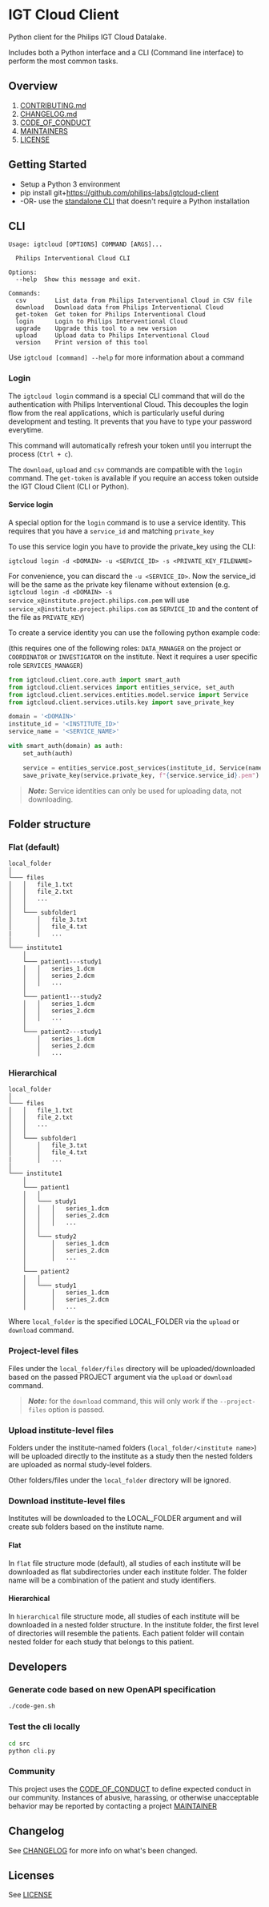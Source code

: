 # IGT Cloud Client

Python client for the Philips IGT Cloud Datalake.

Includes both a Python interface and a CLI (Command line interface) to perform the most common tasks.
## Overview

1. [CONTRIBUTING.md](./CONTRIBUTING.md)
2. [CHANGELOG.md](./CHANGELOG.md)
3. [CODE_OF_CONDUCT](./CODE_OF_CONDUCT.md)
4. [MAINTAINERS](./MAINTAINERS.md)
5. [LICENSE](./LICENSE)

## Getting Started

- Setup a Python 3 environment
- pip install git+https://github.com/philips-labs/igtcloud-client
- -OR- use the [standalone CLI](https://github.com/philips-labs/igtcloud-client/releases/latest) that doesn't require a Python installation

## CLI
```
Usage: igtcloud [OPTIONS] COMMAND [ARGS]...                         
                                                                    
  Philips Interventional Cloud CLI                                  
                                                                    
Options:                                                            
  --help  Show this message and exit.                               
                                                                    
Commands:                                                           
  csv        List data from Philips Interventional Cloud in CSV file
  download   Download data from Philips Interventional Cloud        
  get-token  Get token for Philips Interventional Cloud             
  login      Login to Philips Interventional Cloud                  
  upgrade    Upgrade this tool to a new version                     
  upload     Upload data to Philips Interventional Cloud            
  version    Print version of this tool
```

Use ```igtcloud [command] --help``` for more information about a command

### Login

The `igtcloud login` command is a special CLI command that will do the authentication with Philips Interventional Cloud.
This decouples the login flow from the real applications, which is particularly useful during development and testing.
It prevents that you have to type your password everytime.

This command will automatically refresh your token until you interrupt the process (`Ctrl + c`).

The `download`, `upload` and `csv` commands are compatible with the `login` command.
The `get-token` is available if you require an access token outside the IGT Cloud Client (CLI or Python).

#### Service login

A special option for the `login` command is to use a service identity.
This requires that you have a `service_id` and matching `private_key`

To use this service login you have to provide the private_key using the CLI:

`igtcloud login -d <DOMAIN> -u <SERVICE_ID> -s <PRIVATE_KEY_FILENAME>`

For convenience, you can discard the `-u <SERVICE_ID>`. Now the service_id will be the same as the private key filename without extension (e.g. `igtcloud login -d <DOMAIN> -s service_x@institute.project.philips.com.pem` will use `service_x@institute.project.philips.com` as `SERVICE_ID` and the content of the file as `PRIVATE_KEY`)

To create a service identity you can use the following python example code:

(this requires one of the following roles: `DATA_MANAGER` on the project or `COORDINATOR` or `INVESTIGATOR` on the institute. Next it requires a user specific role `SERVICES_MANAGER`)
```python
from igtcloud.client.core.auth import smart_auth
from igtcloud.client.services import entities_service, set_auth
from igtcloud.client.services.entities.model.service import Service
from igtcloud.client.services.utils.key import save_private_key

domain = '<DOMAIN>'
institute_id = '<INSTITUTE_ID>'
service_name = '<SERVICE_NAME>'

with smart_auth(domain) as auth:
    set_auth(auth)

    service = entities_service.post_services(institute_id, Service(name=service_name))
    save_private_key(service.private_key, f"{service.service_id}.pem")
```

> **_Note:_** Service identities can only be used for uploading data, not downloading.

## Folder structure

### Flat (default)

```
local_folder
│
└─── files
│   │   file_1.txt
│   │   file_2.txt
│   │   ...
│   │
│   └─── subfolder1
│       │   file_3.txt
│       │   file_4.txt
|       │   ...
│
└─── institute1
    │
    └─── patient1---study1
    │   │   series_1.dcm
    │   │   series_2.dcm
    │   │   ...
    │
    └─── patient1---study2
    │   │   series_1.dcm
    │   │   series_2.dcm
    │   │   ...    
    │
    └─── patient2---study1
        │   series_1.dcm
        │   series_2.dcm
        │   ...
```

### Hierarchical

```
local_folder
│
└─── files
│   │   file_1.txt
│   │   file_2.txt
│   │   ...
│   │
│   └─── subfolder1
│       │   file_3.txt
│       │   file_4.txt
|       │   ...
│
└─── institute1
    │
    └─── patient1
    │   │
    │   └─── study1
    │   │   │   series_1.dcm
    │   │   │   series_2.dcm    
    │   │   │   ...
    │   │
    │   └─── study2
    │       │   series_1.dcm
    │       │   series_2.dcm    
    │       │   ...    
    │
    └─── patient2
    │   │
    │   └─── study1
    │       │   series_1.dcm
    │       │   series_2.dcm    
    │       │   ...
```

Where `local_folder` is the specified LOCAL_FOLDER via the `upload` or `download` command.

### Project-level files

Files under the `local_folder/files` directory will be uploaded/downloaded based on the passed PROJECT argument via the `upload` or `download` command.

> **_Note:_** for the `download` command, this will only work if the `--project-files` option is passed. 

### Upload institute-level files

Folders under the institute-named folders (`local_folder/<institute name>`) will be uploaded directly to the institute as a study then the nested folders are uploaded as normal study-level folders.

Other folders/files under the `local_folder` directory will be ignored.

### Download institute-level files

Institutes will be downloaded to the LOCAL_FOLDER argument and will create sub folders based on the institute name. 

#### Flat

In `flat` file structure mode (default), all studies of each institute will be downloaded as flat subdirectories under each institute folder.
The folder name will be a combination of the patient and study identifiers.

#### Hierarchical 

In `hierarchical` file structure mode, all studies of each institute will be downloaded in a nested folder structure.
In the institute folder, the first level of directories will resemble the patients. 
Each patient folder will contain nested folder for each study that belongs to this patient.

## Developers

### Generate code based on new OpenAPI specification

```BASH
./code-gen.sh
```

### Test the cli locally

```BASH
cd src
python cli.py
```

### Community

This project uses the [CODE_OF_CONDUCT](./CODE_OF_CONDUCT.md) to define expected conduct in our community. Instances of abusive, harassing, or otherwise unacceptable behavior may be reported by contacting a project [MAINTAINER](./MAINTAINERS.md)

## Changelog

See [CHANGELOG](./CHANGELOG.md) for more info on what's been changed.

## Licenses

See [LICENSE](./LICENSE)
